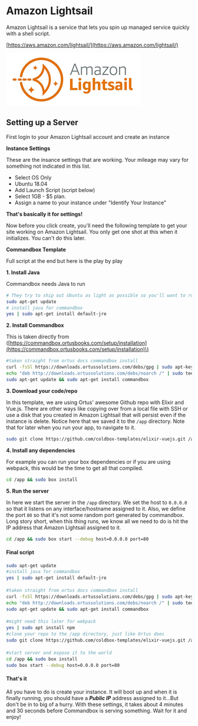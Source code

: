 # Amazon Lightsail

Amazon Lightsail is a service that lets you spin up managed service quickly with a shell script.

[https://aws.amazon.com/lightsail/](https://aws.amazon.com/lightsail/)

![Amazon Lightsail](../.gitbook/assets/image.png)

## Setting up a Server

First login to your Amazon Lightsail account and create an instance

**Instance Settings**

These are the insance settings that are working. Your mileage may vary for something not indicated in this list.

* Select OS Only
* Ubuntu 18.04
* Add Launch Script \(script below\)
* Select 1GB - $5 plan.
* Assign a name to your instance under "Identify Your Instance"

**That's basically it for settings!**

Now before you click create, you'll need the following template to get your site working on Amazon Lightsail. You only get one shot at this when it initializes. You can't do this later.

**Commandbox Template**

Full script at the end but here is the play by play

**1. Install Java**

Commandbox needs Java to run

```bash
# They try to ship out Ubuntu as light as possible so you'll want to run this first to get all the latest repo information
sudo apt-get update
# install java for commandbox
yes | sudo apt-get install default-jre
```

**2. Install Commandbox**

This is taken directly from \([https://commandbox.ortusbooks.com/setup/installation](https://commandbox.ortusbooks.com/setup/installation)\)

```bash
#taken straight from ortus docs commandbox install
curl -fsSl https://downloads.ortussolutions.com/debs/gpg | sudo apt-key add -
echo "deb http://downloads.ortussolutions.com/debs/noarch /" | sudo tee -a /etc/apt/sources.list.d/commandbox.list
sudo apt-get update && sudo apt-get install commandbox
```

**3. Download your code/repo**

In this template, we are using Ortus' awesome Github repo with Elixir and Vue.js. There are other ways like copying over from a local file with SSH or use a disk that you created in Amazon Lightsail that will persist even if the instance is delete. Notice here that we saved it to the `/app` directory. Note that for later when you run your app, to navigate to it.

```bash
sudo git clone https://github.com/coldbox-templates/elixir-vuejs.git /app
```

**4. Install any dependencies**

For example you can run your box dependencies or if you are using webpack, this would be the time to get all that compiled.

```bash
cd /app && sudo box install
```

**5. Run the server**

In here we start the server in the `/app` directory. We set the host to `0.0.0.0` so that it listens on any interface/hostname assigned to it. Also, we define the port `80` so that it's not some random port generated by commandbox. Long story short, when this thing runs, we know all we need to do is hit the IP address that Amazon Lightsail assigned to it.

```bash
cd /app && sudo box start --debug host=0.0.0.0 port=80
```

#### Final script

```bash
sudo apt-get update
#install java for commandbox
yes | sudo apt-get install default-jre

#taken straight from ortus docs commandbox install
curl -fsSl https://downloads.ortussolutions.com/debs/gpg | sudo apt-key add -
echo "deb http://downloads.ortussolutions.com/debs/noarch /" | sudo tee -a /etc/apt/sources.list.d/commandbox.list
sudo apt-get update && sudo apt-get install commandbox

#might need this later for webpack
yes | sudo apt install npm
#clone your repo to the /app directory, just like Ortus does
sudo git clone https://github.com/coldbox-templates/elixir-vuejs.git /app

#start server and expose it to the world
cd /app && sudo box install
sudo box start --debug host=0.0.0.0 port=80
```

#### That's it

All you have to do is create your instance. It will boot up and when it is finally running, you should have a _**Public IP**_ address assigned to it...But don't be in to big of a hurry. With these settings, it takes about 4 minutes and 30 seconds before Commandbox is serving something. Wait for it and enjoy!

